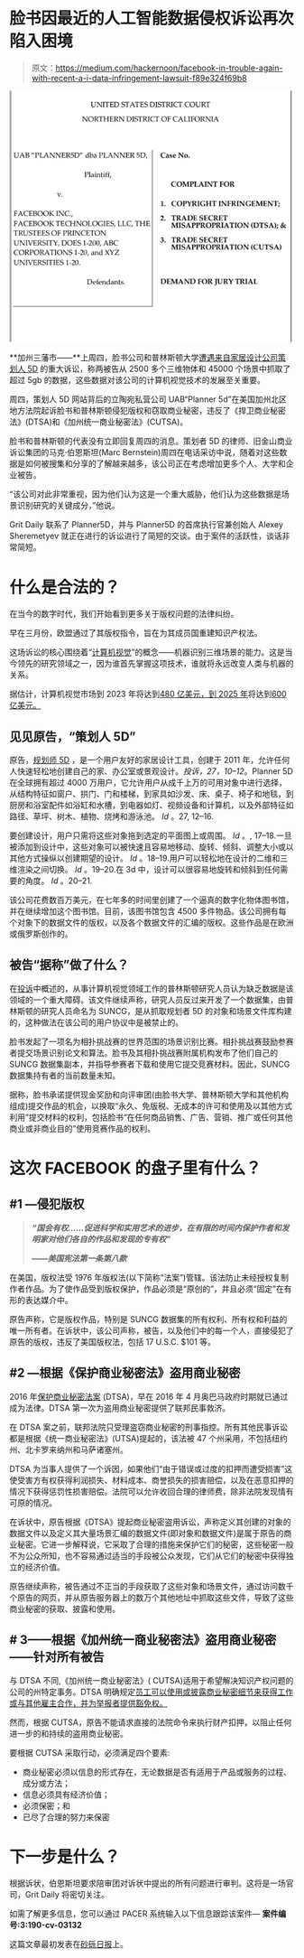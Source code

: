 # 脸书因最近的人工智能数据侵权诉讼再次陷入困境

> 原文：<https://medium.com/hackernoon/facebook-in-trouble-again-with-recent-a-i-data-infringement-lawsuit-f89e324f69b8>

![](img/bc10fd5cf989c6e9af36d0c62af78caf.png)

**加州三藩市——**上周四，脸书公司和普林斯顿大学[遭遇来自家居设计公司](https://www.law.com/legaltechnews/2019/06/07/home-design-site-claims-facebook-princeton-nabbed-data-for-3-d-objects-397-21165/)[策划人 5D](https://planner5d.com/) 的重大诉讼，称两被告从 2500 多个三维物体和 45000 个场景中抓取了超过 5gb 的数据，这些数据对该公司的计算机视觉技术的发展至关重要。

周四，策划人 5D 网站背后的立陶宛私营公司 UAB“Planner 5d”在美国加州北区地方法院起诉脸书和普林斯顿侵犯版权和窃取商业秘密，违反了《捍卫商业秘密法》(DTSA)和《加州统一商业秘密法》(CUTSA)。

脸书和普林斯顿的代表没有立即回复周四的消息。策划者 5D 的律师、旧金山商业诉讼集团的马克·伯恩斯坦(Marc Bernstein)周四在电话采访中说，随着对这些数据是如何被搜集和分享的了解越来越多，该公司正在考虑增加更多个人、大学和企业被告。

“该公司对此非常重视，因为他们认为这是一个重大威胁，他们认为这些数据是场景识别研究的关键成分，”他说。

Grit Daily 联系了 Planner5D，并与 Planner5D 的首席执行官兼创始人 Alexey Sheremetyev 就正在进行的诉讼进行了简短的交谈。由于案件的活跃性，谈话非常简短。

# 什么是合法的？

在当今的数字时代，我们开始看到更多关于版权问题的法律纠纷。

早在三月份，欧盟通过了其版权指令，旨在为其成员国重建知识产权法。

这场诉讼的核心围绕着“[计算机视觉](https://machinelearningmastery.com/what-is-computer-vision/)”的概念——机器识别三维场景的能力。这是当今领先的研究领域之一，因为谁首先掌握这项技术，谁就将永远改变人类与机器的关系。

据估计，计算机视觉市场到 2023 年将达到[480 亿美元，到 2025 年](https://hackernoon.com/computer-vision-the-future-of-the-future-in-more-ways-than-one-3079e741ae6f)将达到[600 亿美元。](https://www.globenewswire.com/news-release/2019/04/09/1799533/0/en/Computer-Vision-Market-Worth-USD-48-Billion-by-2023-The-Emergence-of-Computers-is-Intensifying-Global-Computer-Vision-Market-to-Prosper-with-Major-Developments-in-Virtual-Reality.html)

## 见见原告，“策划人 5D”

原告，[规划师 5D](https://planner5d.com/e/) ，是一个用户友好的家居设计工具，创建于 2011 年，允许任何人快速轻松地创建自己的家、办公室或景观设计。*投诉，27，10–12*。Planner 5D 在全球拥有超过 4000 万用户，它允许用户从成千上万的可用对象中进行选择，从结构特征如窗户、拱门、门和楼梯，到家具如沙发、床、桌子、椅子和地毯，到厨房和浴室配件如浴缸和水槽，到电器如灯、视频设备和计算机，以及外部特征如路径、草坪、树木、植物、烧烤和游泳池。 *Id* 。27, 12–16.

要创建设计，用户只需将这些对象拖到选定的平面图上或周围。 *Id* 。, 17–18.一旦被添加到设计中，这些对象可以被快速且容易地移动、旋转、倾斜、调整大小或以其他方式操纵以创建期望的设计。 *Id* 。18–19.用户可以轻松地在设计的二维和三维渲染之间切换。 *Id* 。19–20.在 3d 中，设计可以很容易地旋转和倾斜到任何需要的角度。 *Id* 。20–21.

该公司花费数百万美元，在七年多的时间里创建了一个逼真的数字化物体图书馆，并在继续增加这个图书馆。目前，该图书馆包含 4500 多件物品。该公司拥有每个对象下的数据文件的版权，以及各个数据文件的汇编的版权。这些作品是在欧洲或俄罗斯创作的。

## 被告“据称”做了什么？

在[投诉](https://www.pacermonitor.com/public/case/28494447/UAB_Planner5D_v_Facebook,_Inc_et_al)中概述的，从事计算机视觉领域工作的普林斯顿研究人员认为缺乏数据是该领域的一个重大障碍。该文件继续声称，研究人员反过来开发了一个数据集，由普林斯顿的研究人员命名为 SUNCG，是从抓取规划者 5D 的对象和场景文件库构建的，这种做法在该公司的用户协议中是被禁止的。

脸书发起了一项名为相扑挑战赛的世界范围的场景识别比赛。相扑挑战赛鼓励参赛者提交场景识别论文和算法。脸书及其相扑挑战赛附属机构发布了他们自己的 SUNCG 数据集副本，并指导参赛者下载和使用它提交竞赛材料。因此，SUNCG 数据集持有者的当前数量未知。

据称，脸书承诺提供现金奖励和向评审团(由脸书大学、普林斯顿大学和其他机构组成)提交作品的机会，以换取“永久、免版税、无成本的许可和使用及以其他方式利用”提交材料的权利，包括脸书“在任何商品销售、广告、营销、推广或任何其他商业或非商业目的”使用竞赛作品的权利。

# 这次 FACEBOOK 的盘子里有什么？

## #1 —侵犯版权

> ***“国会有权……促进科学和实用艺术的进步，在有限的时间内保护作者和发明家对他们各自的作品和发现的专有权”***
> 
> ***——美国宪法第一条第八款***

在美国，版权法受 1976 年版权法(以下简称“法案”)管辖。该法防止未经授权复制作者作品。为了使作品受到版权保护，作品必须是“原创的”，并且必须“固定”在有形的表达媒介中。

原告声称，它是版权作品，特别是 SUNCG 数据集的所有权利、所有权和利益的唯一所有者。在诉状中，该公司声称，被告，以及他们中的每一个人，直接侵犯了原告的版权，违反了美国版权法，包括 17 U.S.C. $101 等。

## #2 —根据《保护商业秘密法》盗用商业秘密

2016 年[保护商业秘密法案](https://www.ipintelligencereport.com/2016/05/17/comparing-the-defend-trade-secrets-act-and-the-uniform-trade-secrets-act/) (DTSA)，早在 2016 年 4 月奥巴马政府时期就已通过成为法律。DTSA 第一次为盗用商业秘密提供了联邦民事救济。

在 DTSA 案之前，联邦法院只受理盗窃商业秘密的刑事指控。所有其他民事诉讼都是根据《统一商业秘密法》(UTSA)提起的，该法被 47 个州采用，不包括纽约州、北卡罗来纳州和马萨诸塞州。

DTSA 为当事人提供了一个诉因，如果他们“由于错误或过度的扣押而遭受损害”这使受害方有权获得利润损失、材料成本、商誉损失的损害赔偿，以及在恶意扣押的情况下获得惩罚性损害赔偿。法院可以允许收回合理的律师费，除非法院发现情有可原的情况。

在诉状中，原告根据《DTSA》提起商业秘密盗用诉讼，声称定义其创建的对象的数据文件以及定义其大量场景汇编的数据文件(即对象和数据文件)是属于原告的商业秘密。它进一步解释说，它采取了合理的措施来保护它们的秘密，这些秘密一般不为公众所知，也不容易通过适当的手段被公众发现，它们从它们的秘密中获得独立的经济价值。

原告继续声称，被告通过不正当的手段获取了这些对象和场景文件，通过访问数千个原告的网页，并从原告服务器上的数万个其他地址中抓取这些文件，导致了这些商业秘密的获取、披露和使用。

## # 3——根据《加州统一商业秘密法》盗用商业秘密——针对所有被告

与 DTSA 不同,《加州统一商业秘密法》( CUTSA)适用于希望解决知识产权问题的公司的州特定事务。DTSA 明确规定[员工可以使用或披露商业秘密细节来获得工作或与其他雇主合作，并为举报者提供豁免权。](https://www.hg.org/legal-articles/federal-defend-trade-secrets-compared-to-the-california-uniform-trade-secrets-act-48513)

然而，根据 CUTSA，原告不能请求直接的法院命令来执行财产扣押，以阻止任何进一步的和持续的盗用商业秘密。

要根据 CUTSA 采取行动，必须满足四个要素:

*   商业秘密必须以信息的形式存在，无论数据是否有适用于产品或服务的过程、成分或方法；
*   信息必须具有经济价值；
*   必须保密；和
*   已尽了合理的努力来保密

# 下一步是什么？

根据诉状，伯恩斯坦要求陪审团对诉状中提出的所有问题进行审判。这将是一场官司，Grit Daily 将密切关注。

如需了解更多信息，您可以通过 PACER 系统输入以下信息跟踪该案件— **案件编号:3:190-cv-03132**

这篇文章最初发表在[砂砾日报](https://gritdaily.com/facebook-planner5d-copyright-lawsuit/)上。